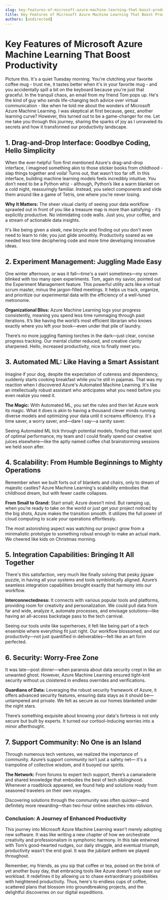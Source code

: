 ```yaml
---
slug: key-features-of-microsoft-azure-machine-learning-that-boost-productivity
title: Key Features of Microsoft Azure Machine Learning That Boost Productivity
authors: [undirected]
---
```



# Key Features of Microsoft Azure Machine Learning That Boost Productivity

Picture this. It's a quiet Tuesday morning. You're clutching your favorite coffee mug - trust me, it tastes better when it's in your favorite mug - and you accidentally spill a bit on the keyboard because you're just that graceful. In the tranquil chaos, an email from my friend Tom pops up. He's the kind of guy who sends life-changing tech advice over virtual communication - like when he told me about the wonders of Microsoft Azure Machine Learning. I was skeptical at first because, geez, another learning curve? However, this turned out to be a game-changer for me. Let me take you through this journey, sharing the sparks of joy as I unraveled its secrets and how it transformed our productivity landscape.

## 1. Drag-and-Drop Interface: Goodbye Coding, Hello Simplicity

When the ever-helpful Tom first mentioned Azure's drag-and-drop interface, I imagined something akin to those sticker books from childhood - slap things together and voila! Turns out, that wasn’t too far off. In this interface, building machine learning models feels incredibly intuitive. You don’t need to be a Python whiz - although, Python’s like a warm blanket on a cold night, reassuringly familiar. Instead, you select components and slide them around like a game of Tetris, one where you’re never losing.

**Why It Matters:** The sheer visual clarity of seeing your data workflow sprawled out in front of you like a treasure map is more than satisfying - it’s explicitly productive. No intimidating code walls. Just you, your coffee, and a stream of actionable data insights.

It's like being given a sleek, new bicycle and finding out you don't even need to learn to ride; you just glide smoothly. Productivity soared as we needed less time deciphering code and more time developing innovative ideas.

## 2. Experiment Management: Juggling Made Easy

One winter afternoon, or was it fall—time's a swirl sometimes—my screen blinked with too many open experiments. Tom, again my savior, pointed out the Experiment Management feature. This powerful utility acts like a virtual scrum master, minus the jargon-filled meetings. It helps us track, organize, and prioritize our experimental data with the efficiency of a well-tuned metronome.

**Organizational Bliss:** Azure Machine Learning logs your progress consistently, meaning you spend less time rummaging through past iterations. It’s like having the world’s most efficient librarian who knows exactly where you left your book—even under that pile of laundry.

There’s no more juggling flaming torches in the dark—just clear, concise progress tracking. Our mental clutter reduced, and creative clarity sharpened. Hello, increased productivity, nice to finally meet you.

## 3. Automated ML: Like Having a Smart Assistant

Imagine if your dog, despite the expectation of cuteness and dependency, suddenly starts cooking breakfast while you're still in pajamas. That was my reaction when I discovered Azure's Automated Machine Learning. It's like an intellectually robust assistant who anticipates what you need before you even realize you need it.

**The Magic:** With Automated ML, you set the rules and then let Azure work its magic. What it does is akin to having a thousand clever minds running diverse models and optimizing your data until it screams efficiency. It's a time saver, a worry saver, and—dare I say—a sanity saver.

Seeing Automated ML tick through potential models, finding that sweet spot of optimal performance, my team and I could finally spend our creative juices elsewhere—like the aptly named coffee chat brainstorming sessions we held soon after.

## 4. Scalability: From Humble Beginnings to Mighty Operations

Remember when we built forts out of blankets and chairs, only to dream of majestic castles? Azure Machine Learning's scalability embodies that childhood dream, but with fewer castle collapses.

**From Small to Grand:** Start small; Azure doesn’t mind. But ramping up, when you’re ready to take on the world or just get your project noticed by the big shots, Azure makes the transition smooth. It utilizes the full power of cloud computing to scale your operations effortlessly.

The most astonishing aspect was watching our project grow from a minimalistic prototype to something robust enough to make an actual mark. We cheered like kids on Christmas morning.

## 5. Integration Capabilities: Bringing It All Together

There's this satisfaction, very much like finally solving that pesky jigsaw puzzle, in having all your systems and tools symbiotically aligned. Azure’s seamless integration capabilities brought exactly that harmony into our workflow.

**Interconnectedness:** It connects with various popular tools and platforms, providing room for creativity and personalization. We could pull data from far and wide, analyze it, automate processes, and envisage solutions—like having an all-access backstage pass to the tech carnival.

Seeing our tools unite like superheroes, it felt like being part of a tech ensemble where everything fit just right. Our workflow blossomed, and our productivity—not just quantified in deliverables—felt like an art form perfected.

## 6. Security: Worry-Free Zone

It was late—post dinner—when paranoia about data security crept in like an unwanted ghost. However, Azure Machine Learning ensured tight-knit security without us cloistered in endless overrides and verifications.

**Guardians of Data:** Leveraging the robust security framework of Azure, it offers advanced security features, ensuring data stays as it should be—untampered and private. We felt as secure as our homes blanketed under the night stars.

There’s something exquisite about knowing your data's fortress is not only secure but built by experts. It turned our cortisol-inducing worries into a minor afterthought.

## 7. Support Community: No One is an Island

Through numerous tech ventures, we realized the importance of community. Azure’s support community isn’t just a safety net— it's a trampoline of collective wisdom, and it buoyed our spirits.

**The Network:** From forums to expert tech support, there’s a camaraderie and shared knowledge that embodies the best of tech siblinghood. Whenever a roadblock appeared, we found help and solutions ready from seasoned travelers on their own voyages.

Discovering solutions through the community was often quicker—and definitely more rewarding—than two-hour online searches into oblivion.

### Conclusion: A Journey of Enhanced Productivity

This journey into Microsoft Azure Machine Learning wasn't merely adopting new software. It was like writing a new chapter of how we orchestrate creativity and professionalism in symphonic harmony. In this tale entwined with Tom’s good-hearted nudges, our daily struggle, and eventual triumph, productivity wasn’t the end goal. It was the jubilant anthem we played throughout.

Remember, my friends, as you sip that coffee or tea, poised on the brink of yet another busy day, that embracing tools like Azure doesn’t only ease our workload. It redefines it by allowing us to chase extraordinary possibilities with heightened productivity. Thus, here's to endless cups of coffee, scattered plans that blossom into groundbreaking projects, and the delightful discoveries on our digital expeditions.